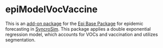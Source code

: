 # epiModelVocVaccine

This is an <a href="https://docs.syncrosim.com/how_to_guides/package_overview.html" target="_blank">add-on package</a> for the <a href="https://github.com/ApexRMS/epi" target="_blank">Epi Base Package</a> for epidemic forecasting in <a href="https://syncrosim.com/" target="_blank">SyncroSim</a>. This package applies a double exponential regression model, which accounts for VOCs and vaccination and utilizes segmentation.


